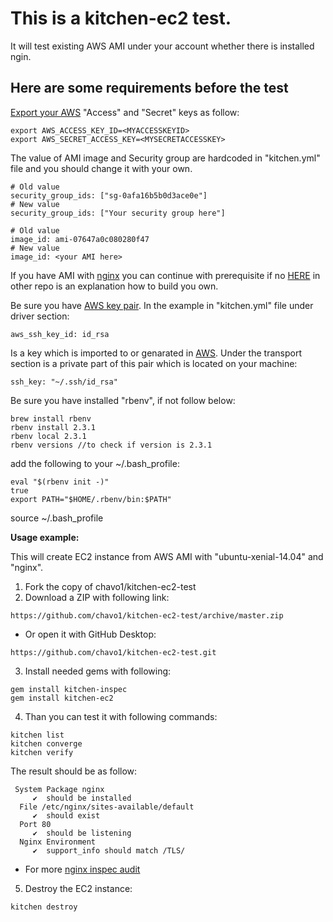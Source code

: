 

# This is a kitchen-ec2 test.

It will test existing AWS AMI under your account whether there is installed ngin.


## Here are some requirements before the test

[Export your AWS](https://docs.aws.amazon.com/cli/latest/userguide/cli-environment.html) "Access" and "Secret" keys as follow:
```
export AWS_ACCESS_KEY_ID=<MYACCESSKEYID>
export AWS_SECRET_ACCESS_KEY=<MYSECRETACCESSKEY>
```

The value of AMI image and Security group are hardcoded in "kitchen.yml" file and you should change it with your own.
```
# Old value
security_group_ids: ["sg-0afa16b5b0d3ace0e"]
# New value
security_group_ids: ["Your security group here"]

# Old value
image_id: ami-07647a0c080280f47
# New value
image_id: <your AMI here>

```
If you have AMI with [nginx](https://www.nginx.com/) you can continue with prerequisite if no [HERE](https://github.com/chavo1/ami-nginx) in other repo is an explanation how to build you own.



Be sure you have [AWS key pair](https://docs.aws.amazon.com/AWSEC2/latest/UserGuide/ec2-key-pairs.html). 
In the example in "kitchen.yml" file under driver section:

```
aws_ssh_key_id: id_rsa
```
Is a key which is imported to or genarated in [AWS](https://docs.aws.amazon.com/AWSEC2/latest/UserGuide/ec2-key-pairs.html). Under the transport section is a private part of this pair which is located on your machine:
```
ssh_key: "~/.ssh/id_rsa"
```
Be sure you have installed "rbenv", if not follow below:
```
brew install rbenv
rbenv install 2.3.1
rbenv local 2.3.1
rbenv versions //to check if version is 2.3.1
```
add the following to your ~/.bash_profile:

```
eval "$(rbenv init -)"
true
export PATH="$HOME/.rbenv/bin:$PATH"
```

source ~/.bash_profile

**Usage example:**

This will create EC2 instance from AWS AMI  with "ubuntu-xenial-14.04" and "nginx".

1.  Fork the copy of chavo1/kitchen-ec2-test
2.  Download a ZIP with following link:
```
https://github.com/chavo1/kitchen-ec2-test/archive/master.zip
```
 - Or open it with GitHub Desktop:
```
https://github.com/chavo1/kitchen-ec2-test.git
```
3. Install needed gems with following:
```
gem install kitchen-inspec
gem install kitchen-ec2
```
4. Than you can test it with following commands:

```
kitchen list
kitchen converge
kitchen verify
```
The result should be as follow:

```
 System Package nginx
     ✔  should be installed
  File /etc/nginx/sites-available/default
     ✔  should exist
  Port 80
     ✔  should be listening
  Nginx Environment
     ✔  support_info should match /TLS/
```

 - For more [nginx inspec audit](https://www.inspec.io/docs/reference/resources/nginx/)

5. Destroy the EC2 instance:
```
kitchen destroy
```
